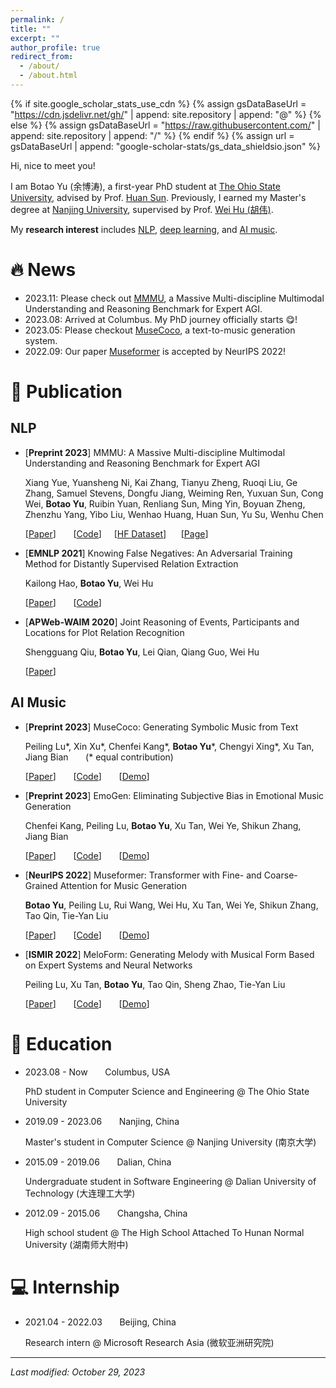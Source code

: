 ```yaml
---
permalink: /
title: ""
excerpt: ""
author_profile: true
redirect_from: 
  - /about/
  - /about.html
---
```


{% if site.google_scholar_stats_use_cdn %}
{% assign gsDataBaseUrl = "https://cdn.jsdelivr.net/gh/" | append: site.repository | append: "@" %}
{% else %}
{% assign gsDataBaseUrl = "https://raw.githubusercontent.com/" | append: site.repository | append: "/" %}
{% endif %}
{% assign url = gsDataBaseUrl | append: "google-scholar-stats/gs_data_shieldsio.json" %}

<span class='anchor' id='about-me'></span>

Hi, nice to meet you!

I am Botao Yu (余博涛), a first-year PhD student at [The Ohio State University](https://www.osu.edu/), advised by Prof. [Huan Sun](http://web.cse.ohio-state.edu/~sun.397/). Previously, I earned my Master's degree at [Nanjing University](https://www.nju.edu.cn/en/), supervised by Prof. [Wei Hu (胡伟)](http://ws.nju.edu.cn/wiki/Wiki.jsp?page=Wei%20Hu).

My **research interest** includes <u>NLP</u>, <u>deep learning</u>, and <u>AI music</u>.

# 🔥 News
- 2023.11: Please check out [MMMU](#pub-mmmu), a Massive Multi-discipline Multimodal Understanding and Reasoning Benchmark for Expert AGI.
- 2023.08: Arrived at Columbus. My PhD journey officially starts 😋!
- 2023.05: Please checkout [MuseCoco](#pub-musecoco), a text-to-music generation system.
- 2022.09: Our paper [Museformer](#pub-museformer) is accepted by NeurIPS 2022!

# 📝 Publication

## NLP

<span class='anchor' id='pub-mmmu'></span>

- [**Preprint 2023**] MMMU: A Massive Multi-discipline Multimodal Understanding and Reasoning Benchmark for Expert AGI

  Xiang Yue, Yuansheng Ni, Kai Zhang, Tianyu Zheng, Ruoqi Liu, Ge Zhang, Samuel Stevens, Dongfu Jiang, Weiming Ren, Yuxuan Sun, Cong Wei, **Botao Yu**, Ruibin Yuan, Renliang Sun, Ming Yin, Boyuan Zheng, Zhenzhu Yang, Yibo Liu, Wenhao Huang, Huan Sun, Yu Su, Wenhu Chen

  [[Paper](https://arxiv.org/abs/2306.00110)] &nbsp;&nbsp;&nbsp;&nbsp;&nbsp; [[Code](https://github.com/MMMU-Benchmark/MMMU)]&nbsp;&nbsp;&nbsp;&nbsp;&nbsp;[[HF Dataset](https://huggingface.co/datasets/MMMU/MMMU)]&nbsp;&nbsp;&nbsp;&nbsp;&nbsp; [[Page](https://mmmu-benchmark.github.io)]

- [**EMNLP 2021**] Knowing False Negatives: An Adversarial Training Method for Distantly Supervised Relation Extraction

  Kailong Hao, **Botao Yu**, Wei Hu

  [[Paper](https://aclanthology.org/2021.emnlp-main.761)] &nbsp;&nbsp;&nbsp;&nbsp;&nbsp; [[Code](https://github.com/nju-websoft/fan)]

- [**APWeb-WAIM 2020**] Joint Reasoning of Events, Participants and Locations for Plot Relation Recognition

  Shengguang Qiu, **Botao Yu**, Lei Qian, Qiang Guo, Wei Hu

  [[Paper](https://link.springer.com/chapter/10.1007/978-3-030-60259-8_51)]

## AI Music

<span class='anchor' id='pub-musecoco'></span>

- [**Preprint 2023**] MuseCoco: Generating Symbolic Music from Text

  Peiling Lu\*, Xin Xu\*, Chenfei Kang\*, **Botao Yu**\*, Chengyi Xing\*, Xu Tan, Jiang Bian &nbsp;&nbsp;&nbsp;&nbsp;&nbsp; (* equal contribution)

  [[Paper](https://arxiv.org/abs/2306.00110)] &nbsp;&nbsp;&nbsp;&nbsp;&nbsp; [[Code](https://github.com/microsoft/muzic/tree/main/musecoco)] &nbsp;&nbsp;&nbsp;&nbsp;&nbsp; [[Demo](https://ai-muzic.github.io/musecoco)]   

- [**Preprint 2023**] EmoGen: Eliminating Subjective Bias in Emotional Music Generation

  Chenfei Kang, Peiling Lu, **Botao Yu**, Xu Tan, Wei Ye, Shikun Zhang, Jiang Bian

  [[Paper](https://arxiv.org/abs/2307.01229)] &nbsp;&nbsp;&nbsp;&nbsp;&nbsp; [[Code](https://github.com/microsoft/muzic/tree/main/emogen)] &nbsp;&nbsp;&nbsp;&nbsp;&nbsp; [[Demo](https://ai-muzic.github.io/emogen)]

<span class='anchor' id='pub-museformer'></span>

- [**NeurIPS 2022**] Museformer: Transformer with Fine- and Coarse-Grained Attention for Music Generation

  **Botao Yu**, Peiling Lu, Rui Wang, Wei Hu, Xu Tan, Wei Ye, Shikun Zhang, Tao Qin, Tie-Yan Liu

  [[Paper](https://openreview.net/forum?id=GFiqdZOm-Ei)] &nbsp;&nbsp;&nbsp;&nbsp;&nbsp; [[Code](https://github.com/microsoft/muzic/tree/main/museformer)] &nbsp;&nbsp;&nbsp;&nbsp;&nbsp; [[Demo](https://ai-muzic.github.io/museformer)]

- [**ISMIR 2022**] MeloForm: Generating Melody with Musical Form Based on Expert Systems and Neural Networks

  Peiling Lu, Xu Tan, **Botao Yu**, Tao Qin, Sheng Zhao, Tie-Yan Liu

  [[Paper](https://arxiv.org/abs/2208.14345)] &nbsp;&nbsp;&nbsp;&nbsp;&nbsp; [[Code](https://github.com/microsoft/muzic/tree/main/meloform)] &nbsp;&nbsp;&nbsp;&nbsp;&nbsp; [[Demo](https://ai-muzic.github.io/meloform)]


# 📖 Education
- 2023.08 - Now &nbsp;&nbsp;&nbsp;&nbsp;&nbsp; Columbus, USA

  PhD student in Computer Science and Engineering @ The Ohio State University

- 2019.09 - 2023.06 &nbsp;&nbsp;&nbsp;&nbsp;&nbsp; Nanjing, China

  Master's student in Computer Science @ Nanjing University (南京大学)

- 2015.09 - 2019.06 &nbsp;&nbsp;&nbsp;&nbsp;&nbsp; Dalian, China

  Undergraduate student in Software Engineering @ Dalian University of Technology (大连理工大学)

- 2012.09 - 2015.06 &nbsp;&nbsp;&nbsp;&nbsp;&nbsp; Changsha, China

  High school student @ The High School Attached To Hunan Normal University (湖南师大附中)

# 💻 Internship
- 2021.04 - 2022.03 &nbsp;&nbsp;&nbsp;&nbsp;&nbsp; Beijing, China
  
  Research intern @ Microsoft Research Asia (微软亚洲研究院)





---

*Last modified: October 29, 2023*